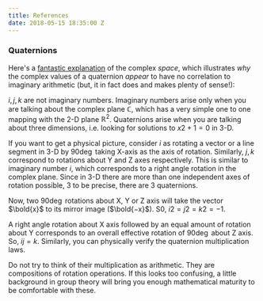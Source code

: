 ```yaml
---
title: References
date: 2018-05-15 18:35:00 Z
---
```


### Quaternions

Here's a [fantastic explanation](^1) of the complex _space_, which illustrates _why_ the complex values of a quaternion _appear_ to have no correlation to imaginary arithmetic (but, it in fact does and makes plenty of sense!):

$i,j,k$ are not imaginary numbers. Imaginary numbers arise only when you are talking about the complex plane $\mathbb{C}$, which has a very simple one to one mapping with the 2-D plane $\mathbb{R}^2$. Quaternions arise when you are talking about three dimensions, i.e. looking for solutions to $x2+1=0$ in 3-D.

If you want to get a physical picture, consider $i$ as rotating a vector or a line segment in 3-D by $90\deg$ taking X-axis as the axis of rotation. Similarly, $j,k$ correspond to rotations about Y and Z axes respectively. This is similar to imaginary number $i$, which corresponds to a right angle rotation in the complex plane. Since in 3-D there are more than one independent axes of rotation possible, 3 to be precise, there are 3 quaternions.

Now, two $90\deg$ rotations about X, Y or Z axis will take the vector $\bold{x}$ to its mirror image ($\bold{−x}$). S0, $i2=j2=k2=−1$.

A right angle rotation about X axis followed by an equal amount of rotation about Y corresponds to an overall effective rotation of $90\deg$ about Z axis. So, $ij=k$. Similarly, you can physically verify the quaternion multiplication laws.

Do not try to think of their multiplication as arithmetic. They are compositions of rotation operations. If this looks too confusing, a little background in group theory will bring you enough mathematical maturity to be comfortable with these.

[^1]: dexter04 (https://math.stackexchange.com/users/48371/dexter04), Quaternions: why does ijk = -1 and ij=k and -ji=k, URL (version: 2013-02-06): https://math.stackexchange.com/q/296357
